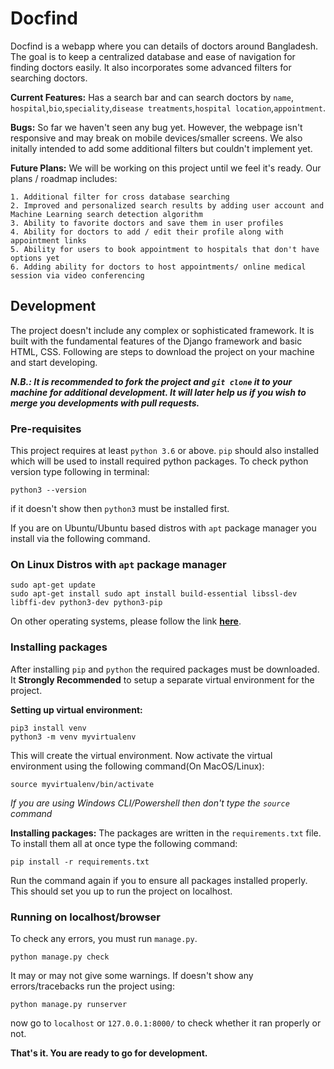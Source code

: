 # Docfind
Docfind is a webapp where you can details of doctors around Bangladesh. The goal is to keep a centralized database and ease of navigation for finding doctors easily. It also incorporates some advanced filters for searching doctors.

**Current Features:**
Has a search bar and can search doctors by `name`, `hospital`,`bio`,`speciality`,`disease treatments`,`hospital location`,`appointment`.

**Bugs:**
So far we haven't seen any bug yet. However, the webpage isn't responsive and may break on mobile devices/smaller screens. We also initally intended to add some additional filters but couldn't implement yet.

**Future Plans:**
We will be working on this project until we feel it's ready. Our plans / roadmap includes:

```
1. Additional filter for cross database searching
2. Improved and personalized search results by adding user account and Machine Learning search detection algorithm
3. Ability to favorite doctors and save them in user profiles
4. Ability for doctors to add / edit their profile along with appointment links
5. Ability for users to book appointment to hospitals that don't have options yet
6. Adding ability for doctors to host appointments/ online medical session via video conferencing
```
## Development
The project doesn't include any complex or sophisticated framework. It is built with the fundamental features of the Django framework and basic HTML, CSS. Following are steps to download the project on your machine and start developing.

***N.B.: It is recommended to fork the project and `git clone` it to your machine for additional development. It will later help us if you wish to merge you developments with pull requests.***

### Pre-requisites

This project requires at least `python 3.6` or above. `pip` should also installed which will be used to install required python packages. To check python version type following in terminal:
```
python3 --version
```
if it doesn't show then `python3` must be installed first.

If you are on Ubuntu/Ubuntu based distros with `apt` package manager you install via the following command.

### On Linux Distros with `apt` package manager
```
sudo apt-get update
sudo apt-get install sudo apt install build-essential libssl-dev libffi-dev python3-dev python3-pip
```

On other operating systems, please follow the link [**here**](https://www.python.org/downloads/).

### Installing packages

After installing `pip` and `python` the required packages must be downloaded. It **Strongly Recommended** to setup a separate virtual environment for the project.

**Setting up virtual environment:**
```
pip3 install venv
python3 -m venv myvirtualenv
```
This will create the virtual environment. Now activate the virtual environment using the following command(On MacOS/Linux):
```
source myvirtualenv/bin/activate
```
*If you are using Windows CLI/Powershell then don't type the `source` command*

**Installing packages:**
The packages are written in the `requirements.txt` file. To install them all at once type the following command:
```
pip install -r requirements.txt
```
Run the command again if you to ensure all packages installed properly. This should set you up to run the project on localhost.

### Running on localhost/browser
To check any errors, you must run `manage.py`.
```
python manage.py check
```
It may or may not give some warnings. If doesn't show any errors/tracebacks run the project using:
```
python manage.py runserver
```
now go to `localhost` or `127.0.0.1:8000/` to check whether it ran properly or not.

**That's it. You are ready to go for development.**
